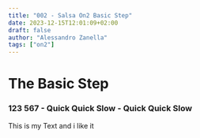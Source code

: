 ```yaml
---
title: "002 - Salsa On2 Basic Step"
date: 2023-12-15T12:01:09+02:00
draft: false
author: "Alessandro Zanella"
tags: ["on2"]
---
```


# The Basic Step

### 123 567 - Quick Quick Slow - Quick Quick Slow

This is my Text and i like it
